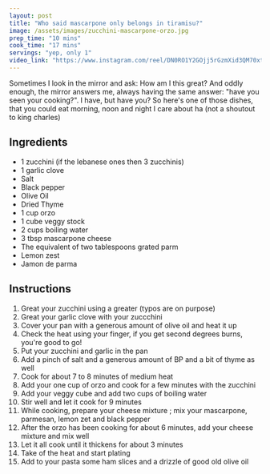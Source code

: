 ```yaml
---
layout: post
title: "Who said mascarpone only belongs in tiramisu?"
image: /assets/images/zucchini-mascarpone-orzo.jpg
prep_time: "10 mins"
cook_time: "17 mins"
servings: "yep, only 1"
video_link: "https://www.instagram.com/reel/DN0RO1Y2GOjj5rGzmXid3QM70xtQOaw3Goarjc0/?igsh=MWs4cXQ5czd4eDQwbA== "
---
```


Sometimes I look in the mirror and ask: How am I this great? And oddly enough, the mirror answers me, always having the same answer: "have you seen your cooking?". I have, but have you? So here's one of those dishes, that you could eat morning, noon and night I care about ha (not a shoutout to king charles)

## Ingredients

* 1 zucchini (if the lebanese ones then 3 zucchinis)
* 1 garlic clove
* Salt
* Black pepper
* Olive Oil
* Dried Thyme
* 1 cup orzo
* 1 cube veggy stock
* 2 cups boiling water
* 3 tbsp mascarpone cheese
* The equivalent of two tablespoons grated parm
* Lemon zest
* Jamon de parma



## Instructions

1. Great your zucchini using a greater (typos are on purpose)
2. Great your garlic clove with your zuccchini
3. Cover your pan with a generous amount of olive oil and heat it up
4. Check the heat using your finger, if you get second degrees burns, you're good to go!
5. Put your zucchini and garlic in the pan
6. Add a pinch of salt and a generous amount of BP and a bit of thyme as well
7. Cook for about 7 to 8 minutes of medium heat
8. Add your one cup of orzo and cook for a few minutes with the zucchini
9. Add your veggy cube and add two cups of boiling water 
10. Stir well and let it cook for 9 minutes
11. While cooking, prepare your cheese mixture ; mix your mascarpone, parmesan, lemon zet and black pepper
12. After the orzo has been cooking for about 6 minutes, add your cheese mixture and mix well
13. Let it all cook until it thickens for about 3 minutes
14. Take of the heat and start plating
15. Add to your pasta some ham slices and a drizzle of good old olive oil


